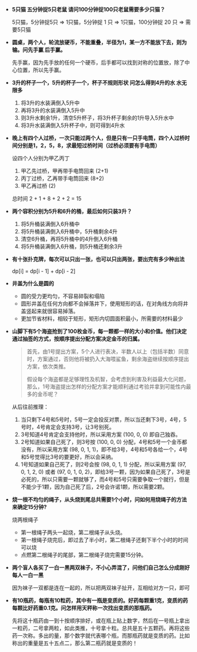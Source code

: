- **5只猫 五分钟捉5只老鼠 请问100分钟捉100只老鼠需要多少只猫？**

  5只猫，5分钟捉5只 => 1只猫，5分钟捉 1 只 => 1只猫，100分钟捉 20 只 => 需要5只猫

- **圆桌，两个人，轮流放硬币，不能重叠，半径为1，某一方不能放下去，则为输。问先手赢 后手赢。**

  先手赢，因为先手放的任何一个硬币，后手都可以找到对称的位置放，除了中心位置，所以先手赢。

- **3升的杯子一个，5升的杯子一个，杯子不规则形状 问怎么得到4升的水 水无限多**

  1. 将3升的水装满倒入5升中
  2. 再将3升的水装满倒入5升中
  3. 则3升水剩余1升，清空5升杯子，将3升杯子剩余的1升导入5升水中
  4. 将3升水装满倒入5升杯子中，则可得到4升水

- **晚上有四个人过桥，一次只能过两个人，但是只有一只手电筒，四个人过桥时间分别是1，2，5，8，求最短过桥时间（过桥必须要有手电筒）**

  设四个人分别为甲乙丙丁

  1. 甲乙先过桥，甲再带手电筒回来	(2+1)
  2. 丙丁过桥，乙再带手电筒回来     (8+2)
  3. 甲乙再过桥   (2)

  总时间 2 + 1 + 8 + 2 + 2 = 15

- **两个容积分别为5升和6升的桶，最后如何只装3升？**

  1. 将5升桶装满倒入6升桶中
  2. 将5升桶装满倒入6升桶中，5升桶剩余4升
  3. 清空6升桶，再将5升桶中的4升倒入6升桶
  4. 将5升桶装满倒入6升桶，则5升桶还剩余3升

- **有十张扑克牌，每次可以只出一张，也可以只出两张，要出完有多少种出法**

  dp[i] = dp[i - 1] + dp[i - 2]

- **井盖为什么是圆的**

  - 圆的受力更均匀，不容易碎裂和塌陷
  - 圆形井盖在任何方向都不会掉落井下，使用矩形的话，在对角线方向将井盖竖起来就很容易掉落。
  - 更加节省材料，相较于矩形，矩形内切圆面积最小，所需要的材料最少

- **山脚下有5个海盗抢到了100枚金币，每一颗都一样的大小和价值。他们决定通过抽签的方式，按顺序提出分配方案决定金币的归属。**

  > 首先，由1号提出方案，5个人进行表决，半数人以上（包括半数）同意时，方案通过，否则他将被扔入大海喂鲨鱼，剩余海盗继续按顺序提出方案，依次类推。
  >
  > 假设每个海盗都是足够理性及机智，会考虑到利害及利益最大化问题，那么，1号海盗提出怎样的分配方案才能顺利通过考验并拿到可能性内最多的金币呢？

  从后往前推理：

  1. 当只剩下4号和5号时，5号一定会投反对票，所以当还剩下3号，4号，5号时，4号肯定会支持3号，让3号别死。
  2. 3号知道4号肯定会支持他时，所以采用方案 (100, 0, 0) 即自己独吞。
  3. 2号知道如果自己死了，则3号按 (100, 0, 0) 分配，4号和5号一个金币都没有，所以采用方案 (98, 0, 1, 1)，即不给3号，4号和5号各给一个，4号和5号觉得比3号的要更好，所以会采纳。
  4. 1号知道如果自己死了，则2号会按 (98, 0, 1, 1) 分配，所以采用方案 (97, 0, 1, 2, 0) 或者 (97, 0, 1, 0, 2)，即给3号一颗，因为如果自己死了，3号是必死的，所以只需要一颗就够了，而4号和5号只需要争取一个就行，但是不能少于1颗，因为自己死了后，2号会许诺1颗，所以需要2颗。

- **烧一根不均匀的绳子，从头烧到尾总共需要1个小时，问如何用烧绳子的方法来确定15分钟?**

  烧两根绳子

  - 第一根绳子两头一起烧，第二根绳子从头烧。
  - 第一根绳子烧完后，即过去了半小时，第二根绳子还剩下半个小时的时间可以烧
  - 点燃第二根绳子的尾部，第二根绳子烧完需要15分钟。

- **两个盲人各买了一白一黑两双袜子，不小心弄混了，问他们自己怎么分成刚好每人一白一黑**

  因为袜子一双都是连在一起的，所以把两双袜子扯开，互相给对方一只，即可

- **有10瓶药，每瓶有10粒药，其中有一瓶是变质的。好药每颗重1克，变质的药每颗比好药重0.1克。问怎样用天秤称一次找出变质的那瓶药。**

  先将这十瓶药由一到十按顺序排好，或在瓶上贴上数字，然后在一号瓶上拿出一粒药，二号拿两粒，如此类推，十号拿十粒。总共是五十五颗药。再将这些药一次称。多出的量，那个数字就代表哪个瓶，而那瓶药就是变质的药。比如称出的重量是五十五点二，那么第二瓶药就是变质的！



